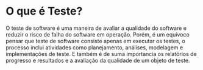 # O que é Teste?

  O teste de software é uma maneira de avaliar a qualidade do software e reduzir o risco de falha do software em operação. Porém, é um equívoco pensar que teste de 
software consiste apenas em executar os testes, o processo inclui atividades como planejamento, análises, modelagem e implementações de teste. E também é de suma importancia
os relatórios de progresso e resultados e a avaliação da qualidade de um objeto de teste.


#

